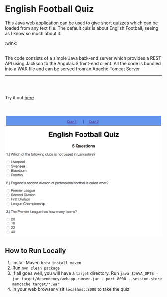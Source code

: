 <h1>English Football Quiz</h1>

<p>This Java web application can be used to give short quizzes which can be loaded from any text file. The default quiz is about English Football, seeing as I know so much about it.</p> :wink:
<br>
<br>
<p> The code consists of a simple Java back-end server which provides a REST API using Jackson to the AngularJS front-end client. All the code is bundled into a WAR file and can be served from an Apache Tomcat Server</p>
<hr>
<br>
<br>
<p>Try it out <a href="https://java-angular-football-quiz.herokuapp.com" target="_blank">here</a></p>
<br>

![ScreenShot](./screenshot.png)

<h2>How to Run Locally</h2>

1. Install Maven `brew install maven`
2. Run `mvn clean package`
3. If all goes well, you will have a `target` directory. Run
```java $JAVA_OPTS -jar target/dependency/webapp-runner.jar --port 8000 --session-store memcache target/*.war```
4. In your web browser visit `localhost:8000` to take the quiz
